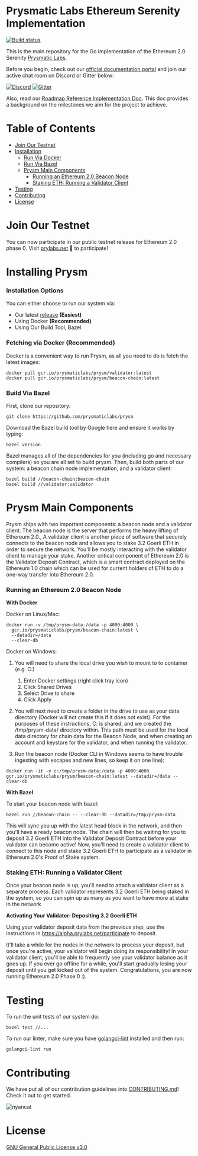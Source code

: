 # Prysmatic Labs Ethereum Serenity Implementation

[![Build status](https://badge.buildkite.com/b555891daf3614bae4284dcf365b2340cefc0089839526f096.svg)](https://buildkite.com/prysmatic-labs/prysm)

This is the main repository for the Go implementation of the Ethereum 2.0 Serenity [Prysmatic Labs](https://prysmaticlabs.com).

Before you begin, check out our [official documentation portal](https://prysmaticlabs.gitbook.io/prysm/) and join our active chat room on Discord or Gitter below:

[![Discord](https://user-images.githubusercontent.com/7288322/34471967-1df7808a-efbb-11e7-9088-ed0b04151291.png)](https://discord.gg/KSA7rPr)
[![Gitter](https://badges.gitter.im/Join%20Chat.svg)](https://gitter.im/prysmaticlabs/geth-sharding?utm_source=badge&utm_medium=badge&utm_campaign=pr-badge)

Also, read our [Roadmap Reference Implementation Doc](https://github.com/prysmaticlabs/prysm/blob/master/docs/ROADMAP.md). This doc provides a background on the milestones we aim for the project to achieve.


# Table of Contents

- [Join Our Testnet](#join-our-testnet)
- [Installation](#installation)
    - [Run Via Docker](#run-via-docker-recommended)
    - [Run Via Bazel](#run-via-bazel)
  - [Prysm Main Components](#prysm-main-components)
    - [Running an Ethereum 2.0 Beacon Node](#running-an-ethereum-20-beacon-node)
    - [Staking ETH: Running a Validator Client](#staking-eth-running-a-validator-client)
-   [Testing](#testing)
-   [Contributing](#contributing)
-   [License](#license)

# Join Our Testnet

You can now participate in our public testnet release for Ethereum 2.0 phase 0. Visit [prylabs.net](https://prylabs.net) 💎 to participate!

# Installing Prysm

### Installation Options
You can either choose to run our system via:
- Our latest [release](https://github.com/prysmaticlabs/prysm/releases) **(Easiest)**
- Using Docker **(Recommended)**
- Using Our Build Tool, Bazel

### Fetching via Docker (Recommended)
Docker is a convenient way to run Prysm, as all you need to do is fetch the latest images:

```
docker pull gcr.io/prysmaticlabs/prysm/validator:latest
docker pull gcr.io/prysmaticlabs/prysm/beacon-chain:latest
```

### Build Via Bazel
First, clone our repository:

```
git clone https://github.com/prysmaticlabs/prysm
```

Download the Bazel build tool by Google here and ensure it works by typing:

```
bazel version
```

Bazel manages all of the dependencies for you (including go and necessary compilers) so you are all set to build prysm. Then, build both parts of our system: a beacon chain node implementation, and a validator client:

```
bazel build //beacon-chain:beacon-chain
bazel build //validator:validator
```

# Prysm Main Components
Prysm ships with two important components: a beacon node and a validator client. The beacon node is the server that performs the heavy lifting of Ethereum 2.0., A validator client is another piece of software that securely connects to the beacon node and allows you to stake 3.2 Goerli ETH in order to secure the network. You'll be mostly interacting with the validator client to manage your stake.
Another critical component of Ethereum 2.0 is the Validator Deposit Contract, which is a smart contract deployed on the Ethereum 1.0 chain which can be used for current holders of ETH to do a one-way transfer into Ethereum 2.0.

### Running an Ethereum 2.0 Beacon Node
<b>With Docker</b>

Docker on Linux/Mac: 
```
docker run -v /tmp/prysm-data:/data -p 4000:4000 \
  gcr.io/prysmaticlabs/prysm/beacon-chain:latest \
  --datadir=/data
  --clear-db
```
Docker on Windows:

1) You will need to share the local drive you wish to mount to to container (e.g. C:)
    1. Enter Docker settings (right click tray icon)
    2. Click Shared Drives
    3. Select Drive to share
    4. Click Apply
    
2) You will next need to create a folder in the drive to use as your data directory (Docker will not create this if it does not exist). For the purposes of these instructions, C: is shared, and we created the /tmp/prysm-data/ directory within. This path must be used for the local data directory for chain data for the Beacon Node, and when creating an account and keystore for the validator, and when running the validator.

3) Run the beacon node (Docker CLI in Windows seems to have trouble ingesting with escapes and new lines, so keep it on one line):
```
docker run -it -v c:/tmp/prysm-data:/data -p 4000:4000 gcr.io/prysmaticlabs/prysm/beacon-chain:latest --datadir=/data --clear-db
```
<b>With Bazel</b>

To start your beacon node with bazel:
```
bazel run //beacon-chain -- --clear-db --datadir=/tmp/prysm-data
```

This will sync you up with the latest head block in the network, and then you'll have a ready beacon node.
The chain will then be waiting for you to deposit 3.2 Goerli ETH into the Validator Deposit Contract before your validator can become active! Now, you'll need to create a validator client to connect to this node and stake 3.2 Goerli ETH to participate as a validator in Ethereum 2.0's Proof of Stake system.

### Staking ETH: Running a Validator Client
Once your beacon node is up, you'll need to attach a validator client as a separate process. Each validator represents 3.2 Goerli ETH being staked in the system, so you can spin up as many as you want to have more at stake in the network

**Activating Your Validator: Depositing 3.2 Goerli ETH**

Using your validator deposit data from the previous step, use the instructions in https://alpha.prylabs.net/participate to deposit.

It'll take a while for the nodes in the network to process your deposit, but once you're active, your validator will begin doing its responsibility! In your validator client, you'll be able to frequently see your validator balance as it goes up. If you ever go offline for a while, you'll start gradually losing your deposit until you get kicked out of the system. Congratulations, you are now running Ethereum 2.0 Phase 0 :).

# Testing

To run the unit tests of our system do:

```
bazel test //...
```

To run our linter, make sure you have [golangci-lint](https://https://github.com/golangci/golangci-lint) installed and then run:

```
golangci-lint run
```

# Contributing

We have put all of our contribution guidelines into [CONTRIBUTING.md](https://github.com/prysmaticlabs/prysm/blob/master/CONTRIBUTING.md)! Check it out to get started.

![nyancat](https://encrypted-tbn0.gstatic.com/images?q=tbn:ANd9GcRBSus2ozk_HuGdHMHKWjb1W5CmwwoxmYIjIBmERE1u-WeONpJJXg)

# License

[GNU General Public License v3.0](https://www.gnu.org/licenses/gpl-3.0.en.html)
